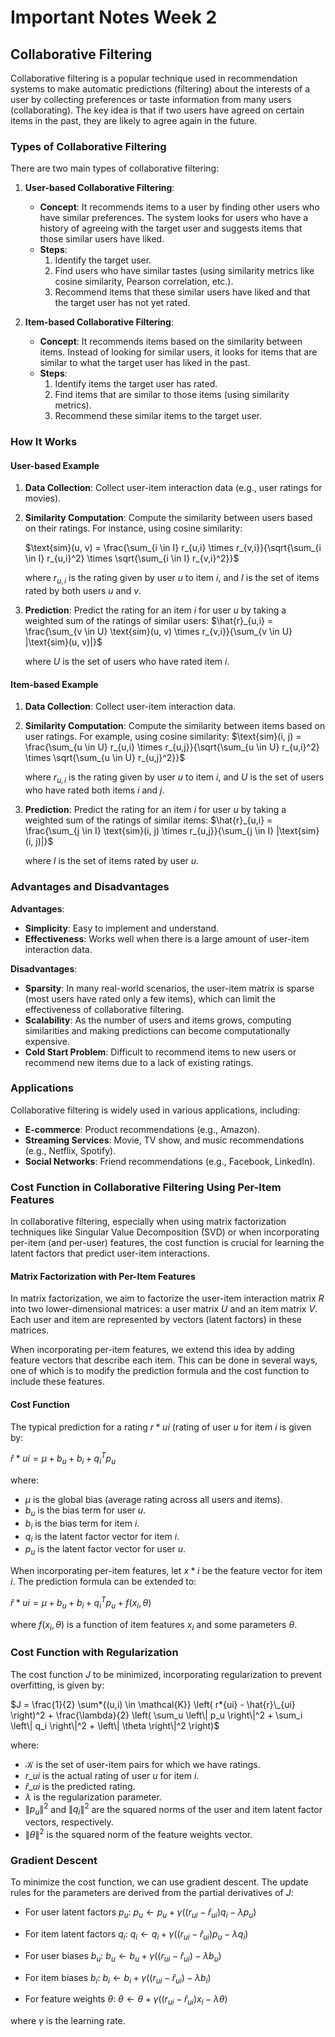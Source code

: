 # Important Notes Week 2

## Collaborative Filtering

Collaborative filtering is a popular technique used in recommendation systems to make automatic predictions (filtering) about the interests of a user by collecting preferences or taste information from many users (collaborating). The key idea is that if two users have agreed on certain items in the past, they are likely to agree again in the future.

### Types of Collaborative Filtering

There are two main types of collaborative filtering:

1. **User-based Collaborative Filtering**:

   - **Concept**: It recommends items to a user by finding other users who have similar preferences. The system looks for users who have a history of agreeing with the target user and suggests items that those similar users have liked.
   - **Steps**:
     1. Identify the target user.
     2. Find users who have similar tastes (using similarity metrics like cosine similarity, Pearson correlation, etc.).
     3. Recommend items that these similar users have liked and that the target user has not yet rated.

2. **Item-based Collaborative Filtering**:
   - **Concept**: It recommends items based on the similarity between items. Instead of looking for similar users, it looks for items that are similar to what the target user has liked in the past.
   - **Steps**:
     1. Identify items the target user has rated.
     2. Find items that are similar to those items (using similarity metrics).
     3. Recommend these similar items to the target user.

### How It Works

#### User-based Example

1. **Data Collection**: Collect user-item interaction data (e.g., user ratings for movies).
2. **Similarity Computation**: Compute the similarity between users based on their ratings. For instance, using cosine similarity:

   $\text{sim}(u, v) = \frac{\sum_{i \in I} r_{u,i} \times r_{v,i}}{\sqrt{\sum_{i \in I} r_{u,i}^2} \times \sqrt{\sum_{i \in I} r_{v,i}^2}}$

   where $r_{u,i}$ is the rating given by user $u$ to item $i$, and $I$ is the set of items rated by both users $u$ and $v$.

3. **Prediction**: Predict the rating for an item $i$ for user $u$ by taking a weighted sum of the ratings of similar users:
   $\hat{r}_{u,i} = \frac{\sum_{v \in U} \text{sim}(u, v) \times r_{v,i}}{\sum_{v \in U} |\text{sim}(u, v)|}$

   where $U$ is the set of users who have rated item $i$.

#### Item-based Example

1. **Data Collection**: Collect user-item interaction data.
2. **Similarity Computation**: Compute the similarity between items based on user ratings. For example, using cosine similarity:
   $\text{sim}(i, j) = \frac{\sum_{u \in U} r_{u,i} \times r_{u,j}}{\sqrt{\sum_{u \in U} r_{u,i}^2} \times \sqrt{\sum_{u \in U} r_{u,j}^2}}$

   where $r_{u,i}$ is the rating given by user $u$ to item $i$, and $U$ is the set of users who have rated both items $i$ and $j$.

3. **Prediction**: Predict the rating for an item $i$ for user $u$ by taking a weighted sum of the ratings of similar items:
   $\hat{r}_{u,i} = \frac{\sum_{j \in I} \text{sim}(i, j) \times r_{u,j}}{\sum_{j \in I} |\text{sim}(i, j)|}$

   where $I$ is the set of items rated by user $u$.

### Advantages and Disadvantages

**Advantages**:

- **Simplicity**: Easy to implement and understand.
- **Effectiveness**: Works well when there is a large amount of user-item interaction data.

**Disadvantages**:

- **Sparsity**: In many real-world scenarios, the user-item matrix is sparse (most users have rated only a few items), which can limit the effectiveness of collaborative filtering.
- **Scalability**: As the number of users and items grows, computing similarities and making predictions can become computationally expensive.
- **Cold Start Problem**: Difficult to recommend items to new users or recommend new items due to a lack of existing ratings.

### Applications

Collaborative filtering is widely used in various applications, including:

- **E-commerce**: Product recommendations (e.g., Amazon).
- **Streaming Services**: Movie, TV show, and music recommendations (e.g., Netflix, Spotify).
- **Social Networks**: Friend recommendations (e.g., Facebook, LinkedIn).

### Cost Function in Collaborative Filtering Using Per-Item Features

In collaborative filtering, especially when using matrix factorization techniques like Singular Value Decomposition (SVD) or when incorporating per-item (and per-user) features, the cost function is crucial for learning the latent factors that predict user-item interactions.

#### Matrix Factorization with Per-Item Features

In matrix factorization, we aim to factorize the user-item interaction matrix $R$ into two lower-dimensional matrices: a user matrix $U$ and an item matrix $V$. Each user and item are represented by vectors (latent factors) in these matrices.

When incorporating per-item features, we extend this idea by adding feature vectors that describe each item. This can be done in several ways, one of which is to modify the prediction formula and the cost function to include these features.

#### Cost Function

The typical prediction for a rating $r*{ui}$ (rating of user $u$ for item $i$ is given by:

$\hat{r}*{ui} = \mu + b_u + b_i + q_i^T p_u$

where:

- $\mu$ is the global bias (average rating across all users and items).
- $b_u$ is the bias term for user $u$.
- $b_i$ is the bias term for item $i$.
- $q_i$ is the latent factor vector for item $i$.
- $p_u$ is the latent factor vector for user $u$.

When incorporating per-item features, let $x*i$ be the feature vector for item $i$. The prediction formula can be extended to:

$\hat{r}*{ui} = \mu + b_u + b_i + q_i^T p_u + f(x_i, \theta)$

where $f(x_i, \theta)$ is a function of item features $x_i$ and some parameters $\theta$.

### Cost Function with Regularization

The cost function $J$ to be minimized, incorporating regularization to prevent overfitting, is given by:

$J = \frac{1}{2} \sum*{(u,i) \in \mathcal{K}} \left( r*{ui} - \hat{r}\_{ui} \right)^2 + \frac{\lambda}{2} \left( \sum_u \left\| p_u \right\|^2 + \sum_i \left\| q_i \right\|^2 + \left\| \theta \right\|^2 \right)$

where:

- $\mathcal{K}$ is the set of user-item pairs for which we have ratings.
- $r\_{ui}$ is the actual rating of user $u$ for item $i$.
- $\hat{r}\_{ui}$ is the predicted rating.
- $\lambda$ is the regularization parameter.
- $\left\| p_u \right\|^2$ and $\left\| q_i \right\|^2$ are the squared norms of the user and item latent factor vectors, respectively.
- $\left\| \theta \right\|^2$ is the squared norm of the feature weights vector.

### Gradient Descent

To minimize the cost function, we can use gradient descent. The update rules for the parameters are derived from the partial derivatives of $J$:

- For user latent factors $p_u$:
  $p_u \leftarrow p_u + \gamma \left( (r_{ui} - \hat{r}_{ui}) q_i - \lambda p_u \right)$

- For item latent factors $q_i$:
  $q_i \leftarrow q_i + \gamma \left( (r_{ui} - \hat{r}_{ui}) p_u - \lambda q_i \right)$

- For user biases $b_u$:
  $b_u \leftarrow b_u + \gamma \left( (r_{ui} - \hat{r}_{ui}) - \lambda b_u \right)$

- For item biases $b_i$:
  $b_i \leftarrow b_i + \gamma \left( (r_{ui} - \hat{r}_{ui}) - \lambda b_i \right)$

- For feature weights $\theta$:
  $\theta \leftarrow \theta + \gamma \left( (r_{ui} - \hat{r}_{ui}) x_i - \lambda \theta \right)$

where $\gamma$ is the learning rate.
